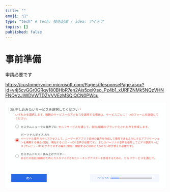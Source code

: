 ```yaml
---
title: ""
emoji: "📘"
type: "tech" # tech: 技術記事 / idea: アイデア
topics: []
published: false
---
```



# 事前準備
申請必要です

https://customervoice.microsoft.com/Pages/ResponsePage.aspx?id=v4j5cvGGr0GRqy180BHbR7en2Ais5pxKtso_Pz4b1_xURFZNMk5NQzVHNFNQVzJIWDVWTDZVVVEzMSQlQCN0PWcu

![](/images/poc-azure-live-interpreter/2025-09-14-19-06-49.png)